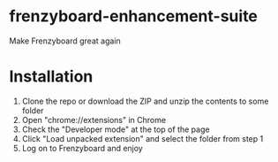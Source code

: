 # frenzyboard-enhancement-suite
Make Frenzyboard great again

# Installation
1. Clone the repo or download the ZIP and unzip the contents to some folder
2. Open "chrome://extensions" in Chrome
3. Check the "Developer mode" at the top of the page
4. Click "Load unpacked extension" and select the folder from step 1
5. Log on to Frenzyboard and enjoy
